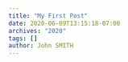 ```yaml
---
title: "My First Post"
date: 2020-06-09T13:15:18-07:00
archives: "2020"
tags: []
author: John SMITH
---
```

